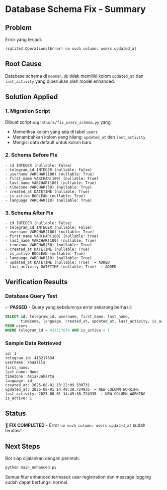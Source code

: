 # Database Schema Fix - Summary

## Problem
Error yang terjadi:
```
(sqlite3.OperationalError) no such column: users.updated_at
```

## Root Cause
Database schema di `monman.db` tidak memiliki kolom `updated_at` dan `last_activity` yang diperlukan oleh model enhanced.

## Solution Applied

### 1. Migration Script
Dibuat script `migrations/fix_users_schema.py` yang:
- Memeriksa kolom yang ada di tabel `users`
- Menambahkan kolom yang hilang: `updated_at` dan `last_activity`
- Mengisi data default untuk kolom baru

### 2. Schema Before Fix
```
- id INTEGER (nullable: False)
- telegram_id INTEGER (nullable: False)
- username VARCHAR(100) (nullable: True)
- first_name VARCHAR(100) (nullable: True)
- last_name VARCHAR(100) (nullable: True)
- timezone VARCHAR(50) (nullable: True)
- created_at DATETIME (nullable: True)
- is_active BOOLEAN (nullable: True)
- language VARCHAR(10) (nullable: True)
```

### 3. Schema After Fix
```
- id INTEGER (nullable: False)
- telegram_id INTEGER (nullable: False)
- username VARCHAR(100) (nullable: True)
- first_name VARCHAR(100) (nullable: True)
- last_name VARCHAR(100) (nullable: True)
- timezone VARCHAR(50) (nullable: True)
- created_at DATETIME (nullable: True)
- is_active BOOLEAN (nullable: True)
- language VARCHAR(10) (nullable: True)
- updated_at DATETIME (nullable: True)  ← ADDED
- last_activity DATETIME (nullable: True)  ← ADDED
```

## Verification Results

### Database Query Test
✅ **PASSED** - Query yang sebelumnya error sekarang berhasil:
```sql
SELECT id, telegram_id, username, first_name, last_name, 
       timezone, language, created_at, updated_at, last_activity, is_active 
FROM users 
WHERE telegram_id = 413217834 AND is_active = 1 
```

### Sample Data Retrieved
```
id: 1
telegram_id: 413217834
username: khaalila
first_name: ㅤ ㅤ
last_name: None
timezone: Asia/Jakarta
language: id
created_at: 2025-08-01 13:22:09.330731
updated_at: 2025-08-01 14:49:30.724935  ← NEW COLUMN WORKING
last_activity: 2025-08-01 14:49:30.724935  ← NEW COLUMN WORKING
is_active: 1
```

## Status
🎉 **FIX COMPLETED** - Error `no such column: users.updated_at` sudah teratasi!

## Next Steps
Bot siap dijalankan dengan perintah:
```bash
python main_enhanced.py
```

Semua fitur enhanced termasuk user registration dan message logging sudah dapat berfungsi normal.
